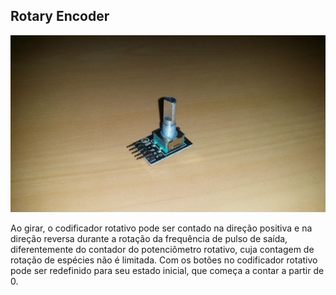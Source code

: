 ## Rotary Encoder

![alt text](img/1.jpg)

Ao girar, o codificador rotativo pode ser contado na direção positiva e na direção reversa durante a rotação da frequência de pulso de saída, diferentemente do contador do potenciômetro rotativo, cuja contagem de rotação de espécies não é limitada. Com os botões no codificador rotativo pode ser redefinido para seu estado inicial, que começa a contar a partir de 0.